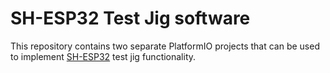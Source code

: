 # SH-ESP32 Test Jig software

This repository contains two separate PlatformIO projects that can be used to implement [SH-ESP32](hatlabs.github.io/sh-esp32/) test jig functionality.
